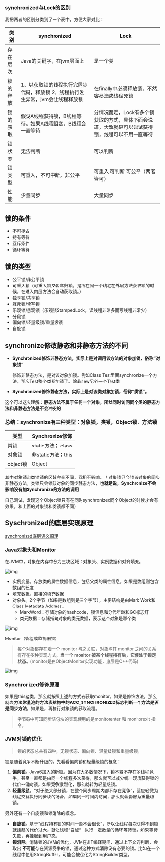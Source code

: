 ### synchronized与Lock的区别

我把两者的区别分类到了一个表中，方便大家对比：

| 类别     | synchronized                                                 | Lock                                                         |
| -------- | ------------------------------------------------------------ | ------------------------------------------------------------ |
| 存在层次 | Java的关键字，在jvm层面上                                    | 是一个类                                                     |
| 锁的释放 | 1、以获取锁的线程执行完同步代码，释放锁 2、线程执行发生异常，jvm会让线程释放锁 | 在finally中必须释放锁，不然容易造成线程死锁                  |
| 锁的获取 | 假设A线程获得锁，B线程等待。如果A线程阻塞，B线程会一直等待   | 分情况而定，Lock有多个锁获取的方式，具体下面会说道，大致就是可以尝试获得锁，线程可以不用一直等待 |
| 锁状态   | 无法判断                                                     | 可以判断                                                     |
| 锁类型   | 可重入，不可中断，非公平                                     | 可重入 可判断 可公平（两者皆可）                             |
| 性能     | 少量同步                                                     | 大量同步                                                     |

## 锁的条件

- 不可抢占
- 持有等待
- 互斥条件
- 循环等待

## 锁的类型

- 公平锁/非公平锁
- 可重入锁（可重入锁又名递归锁，是指在同一个线程在外层方法获取锁的时候，在进入内层方法会自动获取锁。）
- 独享锁/共享锁
- 互斥锁/读写锁
- 乐观锁/悲观锁（乐观锁StampedLock，读线程非常多而写线程非常少）
- 分段锁
- 偏向锁/轻量级锁/重量级锁
- 自旋锁

## synchronize修改静态和非静态方法的不同

- **Synchronized修饰非静态方法，实际上是对调用该方法的对象加锁，俗称“对象锁”**

  修饰非静态方法，是对该对象加锁。例如Class Test里面synchronize一个方法，那么Test整个类都加锁了。除非new另外一个Test类

- **Synchronized修饰静态方法，实际上是对该类对象加锁，俗称“类锁”。**

这个可以这么理解：**静态方法不属于任何一个对象，所以同时访问同个类的静态方法和非静态方法是不会冲突的**

### 总结：synchronize有三种类型：对象锁，类锁，Object锁，方法锁

| 类型     | Synchronize修饰    |
| -------- | ------------------ |
| 类锁     | static方法；.class |
| 对象锁   | 非static方法；this |
| object锁 | Object             |

其中对象锁和类锁锁的区域完全不同，互相不影响。！对象锁只会锁该对象的同步非静态方法，类锁只会锁该对象的同步静态方法，**也就是说，Synchronize不会影响没有加Synchronize的方法的调用**

自己测试，发现这个Object锁只有在同时synchronized同个Object的时候才会有效果，和上面的对象锁和类锁都不同）

## Syschronized的底层实现原理

[synchronized底层语义原理]([https://blog.csdn.net/javazejian/article/details/72828483#synchronized%E5%BA%95%E5%B1%82%E8%AF%AD%E4%B9%89%E5%8E%9F%E7%90%86](https://blog.csdn.net/javazejian/article/details/72828483#synchronized底层语义原理))

### Java对象头和Monitor

在JVM中，对象在内存中分为三块区域：对象头、实例数据和对齐填充。

![img](https://img-blog.csdn.net/20170603163237166?watermark/2/text/aHR0cDovL2Jsb2cuY3Nkbi5uZXQvamF2YXplamlhbg==/font/5a6L5L2T/fontsize/400/fill/I0JBQkFCMA==/dissolve/70/gravity/SouthEast)

- 实例变量。存放类的属性数据信息，包括父类的属性信息，如果是数组则包含数组的长度
- 填充数据。直接的填充数据
- 对象头。2个字节（如果是数组则是三个字节），主要结构是由Mark Work和Class Metadata Address。
  - MarkWord：存储对象的hashcode，锁信息和分代年龄和GC标志灯
  - 类元数据：存储指向对象的类元数据，表示这个对象是哪个类

![img](https://img-blog.csdn.net/20170603172215966?watermark/2/text/aHR0cDovL2Jsb2cuY3Nkbi5uZXQvamF2YXplamlhbg==/font/5a6L5L2T/fontsize/400/fill/I0JBQkFCMA==/dissolve/70/gravity/SouthEast)

Monitor（管程或监视器锁）

> 每个对象都存在着一个 monitor 与之关联，对象与其 monitor 之间的关系有存在多种实现方式。**当一个 monitor 被某个线程持有后，它便处于锁定状态。**(monitor是由ObjectMonitor实现功能，底层是C++代码)

![img](https://img-blog.csdn.net/20170604114223462?watermark/2/text/aHR0cDovL2Jsb2cuY3Nkbi5uZXQvamF2YXplamlhbg==/font/5a6L5L2T/fontsize/400/fill/I0JBQkFCMA==/dissolve/70/gravity/SouthEast)



### Synchronized修饰原理

如果是this这类，那么就按照上述的方式去获取monitor。如果是修饰方法，那么就去**方法常量池的方法表结构中的ACC_SYNCHRONIZED标志判断一个方法是否是同步方法**。如果是，再执行对象锁的获取流程。

> 字节码中可知同步语句块的实现使用的是monitorenter 和 monitorexit 指令，

### JVM对锁的优化

> 锁的状态总共有四种，无锁状态、偏向锁、轻量级锁和重量级锁。

锁是随着竞争不断升级的。先看看偏向锁和轻量级锁的概念：

1. **偏向锁**。Java6加入的新锁。因为在大多数情况下，锁不紧不存在多线程竞争，甚至一直都是由同一个线程多次获得，那么就可以减少统一现场获得锁的代价--偏向锁。如果竞争激烈化，那么就转为轻量级锁。
2. **轻量级锁**。“对于绝大部分锁，在整个同步周期内都不存在竞争”，适应轻微为线程交替执行同步块的场合。如果同一时间内访问，那么就会膨胀为重量级锁。

另外还有一个自旋锁和锁消除的概念。

- **自旋锁**。基于“线程持有锁的时间一般不会很长”，所以让线程每次获得不到锁就挂起的代价过大，就让线程“自旋“--执行一定数量的循环等待锁。如果等待失败，再挂起到用户态。
- **锁消除**。消除锁的JVM的优化，JVM在JIT编译期间，通过上下文的判断，会取出 **不可能**存在资源竞争的锁，通过这种方式消除没有必要的锁。比如在一个线程中使用StringBuffer，可能会被优化为StringBuilder类型。